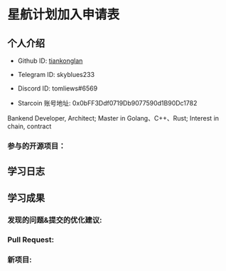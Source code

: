 

# 星航计划加入申请表

## 个人介绍

* Github ID: [tiankonglan](https://github.com/tiankonglan)

* Telegram ID: skyblues233

* Discord ID: tomliews#6569

* Starcoin 账号地址: 0x0bFF3Ddf0719Db9077590d1B90Dc1782

Bankend Developer, Architect; Master in Golang、C++、Rust; Interest in chain, contract 

### 参与的开源项目：

## 学习日志

## 学习成果

### 发现的问题&提交的优化建议:

### Pull Request:

### 新项目:



